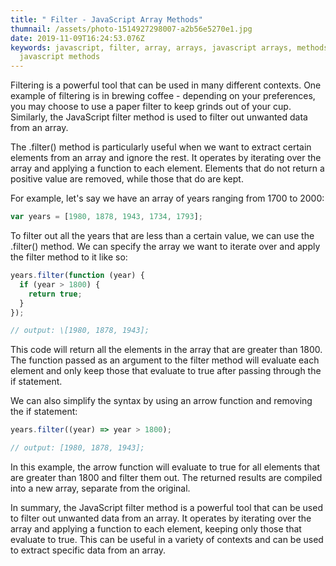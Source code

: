 ```yaml
---
title: " Filter - JavaScript Array Methods"
thumnail: /assets/photo-1514927298007-a2b56e5270e1.jpg
date: 2019-11-09T16:24:53.076Z
keywords: javascript, filter, array, arrays, javascript arrays, methods,
  javascript methods
---
```


Filtering is a powerful tool that can be used in many different contexts. One
example of filtering is in brewing coffee - depending on your preferences, you
may choose to use a paper filter to keep grinds out of your cup. Similarly,
the JavaScript filter method is used to filter out unwanted data from an
array.

The .filter() method is particularly useful when we want to extract certain elements from an array and ignore the rest. It operates by iterating over the array and applying a function to each element. Elements that do not return a positive value are removed, while those that do are kept.

For example, let's say we have an array of years ranging from 1700 to 2000:

```javascript
var years = [1980, 1878, 1943, 1734, 1793];
```

To filter out all the years that are less than a certain value, we can use the .filter() method. We can specify the array we want to iterate over and apply the filter method to it like so:

```javascript
years.filter(function (year) {
  if (year > 1800) {
    return true;
  }
});

// output: \[1980, 1878, 1943];
```

This code will return all the elements in the array that are greater than 1800. The function passed as an argument to the filter method will evaluate each element and only keep those that evaluate to true after passing through the if statement.

We can also simplify the syntax by using an arrow function and removing the if statement:

```javascript
years.filter((year) => year > 1800);

// output: [1980, 1878, 1943];
```

In this example, the arrow function will evaluate to true for all elements that are greater than 1800 and filter them out. The returned results are compiled into a new array, separate from the original.

In summary, the JavaScript filter method is a powerful tool that can be used to filter out unwanted data from an array. It operates by iterating over the array and applying a function to each element, keeping only those that evaluate to true. This can be useful in a variety of contexts and can be used to extract specific data from an array.
